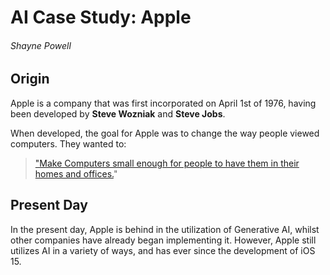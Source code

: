 # AI Case Study: Apple

###### Shayne Powell

## Origin

Apple is a company that was first incorporated on April 1st of 1976, having been developed by **Steve Wozniak** and **Steve Jobs**.

When developed, the goal for Apple was to change the way people viewed computers. They wanted to:
>["Make Computers small enough for people to have them in their homes and offices.](https://guides.loc.gov/this-month-in-business-history/april/apple-computer-founded)"

## Present Day

In the present day, Apple is behind in the utilization of Generative AI, whilst other companies have already began implementing it. However, Apple still utilizes AI in a variety of ways, and has ever since the development of iOS 15.
